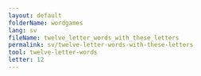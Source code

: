 ```yaml
---
layout: default
folderName: wordgames
lang: sv
fileName: twelve_letter_words_with_these_letters
permalink: sv/twelve-letter-words-with-these-letters
tool: twelve-letter-words
letter: 12
---
```

